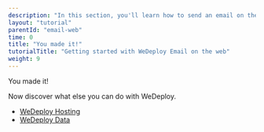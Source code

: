 ```yaml
---
description: "In this section, you'll learn how to send an email on the web using the WeDeploy API Client."
layout: "tutorial"
parentId: "email-web"
time: 0
title: "You made it!"
tutorialTitle: "Getting started with WeDeploy Email on the web"
weight: 9
---
```


<div class="notfound">
	<div class="notfound-icon">
		<span class="icon-16-thumb-up"></span>
	</div>
	<p class="notfound-text">You made it!</p>
	<p>Now discover what else you can do with WeDeploy.</p>
	<ul class="checklist">
		<li><a href="/tutorials/hosting/get-started.html">WeDeploy Hosting</a></li>
		<li><a href="/tutorials/data-web/get-started.html">WeDeploy Data</a></li>
	</ul>
</div>
